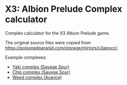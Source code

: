 X3: Albion Prelude Complex calculator
=====================================

Complex calculator for the X3 Albion Prelude game.

The original source files were copied from https://poisonedparanid.com/storage/mirrors/x3apocc/.

Example complexes:

* [Yaki complex (Savage Spur)](https://pulkin.github.io/x3ap-complex-calculator/?factories=xtlf,Boron,L,3;sim,Boron,L,2,40;spp,Boron,L,2,215;spp,Boron,M,1,215;bgf,Boron,L,4;bfcl,Boron,L,4;om,Boron,L,1,57;rr,Split,M,1;df,Teladi,L,1;csa,Split,M,1;wf,Argon,L,2;sqmf,Split,S,2;bpl,Teladi,L,1;sfd,Argon,L,2;htff,Boron,S,3&sector=33)
* [Chip complex (Savage Spur)](https://pulkin.github.io/x3ap-complex-calculator/?factories=spp,Boron,XL,1,215;bgf,Boron,L,3;bfcl,Boron,L,3;sim,Boron,L,1,40;sim,Boron,L,3,31;xtlf,Boron,L,2;chp,Boron,S,5&sector=33)
* [Weed complex (Avarice)](https://pulkin.github.io/x3ap-complex-calculator/?factories=xtlf,Boron,L,3;bpl,Teladi,L,4;bfcl,Boron,L,3;bgf,Boron,L,3;df,Teladi,L,4;sim,Boron,L,1,55;sim,Boron,L,1,22;spp,Boron,XL,1,215&sector=194)

